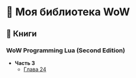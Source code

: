 # 📘 Моя библиотека WoW
## 📘 Книги

### WoW Programming Lua (Second Edition)
- **Часть 3**  
  - [Глава 24](Книги/WoW%20Programming%20lua%20Second%20Edition/Часть%203/Глава%2024/Сканирование%20и%20конструирование%20tooltips)

